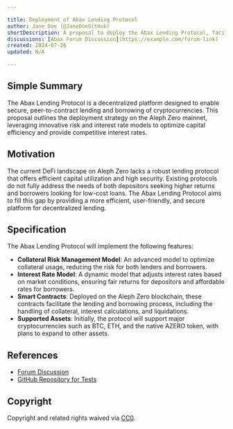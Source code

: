 ```yaml
---

title: Deployment of Abax Lending Protocol
author: Jane Doe (@JaneDoeGitHub)
shortDescription: A proposal to deploy the Abax Lending Protocol, facilitating decentralized lending and borrowing on the Aleph Zero blockchain.
discussions: [Abax Forum Discussion](https://example.com/forum-link)
created: 2024-07-26
updated: N/A

---
```


## Simple Summary

The Abax Lending Protocol is a decentralized platform designed to enable secure, peer-to-contract lending and borrowing of cryptocurrencies. This proposal outlines the deployment strategy on the Aleph Zero mainnet, leveraging innovative risk and interest rate models to optimize capital efficiency and provide competitive interest rates.

## Motivation

The current DeFi landscape on Aleph Zero lacks a robust lending protocol that offers efficient capital utilization and high security. Existing protocols do not fully address the needs of both depositors seeking higher returns and borrowers looking for low-cost loans. The Abax Lending Protocol aims to fill this gap by providing a more efficient, user-friendly, and secure platform for decentralized lending.

## Specification

The Abax Lending Protocol will implement the following features:
- **Collateral Risk Management Model**: An advanced model to optimize collateral usage, reducing the risk for both lenders and borrowers.
- **Interest Rate Model**: A dynamic model that adjusts interest rates based on market conditions, ensuring fair returns for depositors and affordable rates for borrowers.
- **Smart Contracts**: Deployed on the Aleph Zero blockchain, these contracts facilitate the lending and borrowing process, including the handling of collateral, interest calculations, and liquidations.
- **Supported Assets**: Initially, the protocol will support major cryptocurrencies such as BTC, ETH, and the native AZERO token, with plans to expand to other assets.


## References

- [Forum Discussion](https://example.com/forum-link)
- [GitHub Repository for Tests](https://github.com/abaxfinance/abax-protocol)

## Copyright

Copyright and related rights waived via [CC0](https://creativecommons.org/publicdomain/zero/1.0/).

